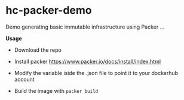 # hc-packer-demo
Demo generating basic immutable infrastructure using Packer
...

**Usage**

- Download the repo
- Install packer
  https://www.packer.io/docs/install/index.html
  
- Modify the variable iside the .json file to point it to your dockerhub account
- Build the image with ```packer build```

